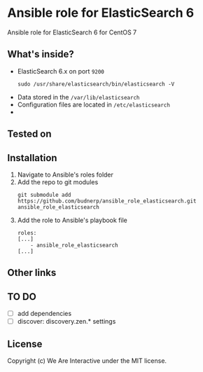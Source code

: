 # Ansible role for ElasticSearch 6
Ansible role for ElasticSearch 6 for CentOS 7

## What's inside?
- ElasticSearch 6.x on port `9200`
    ```
    sudo /usr/share/elasticsearch/bin/elasticsearch -V
    ```
- Data stored in the `/var/lib/elasticsearch`
- Configuration files are located in `/etc/elasticsearch`
- 
 
## Tested on

## Installation
1. Navigate to Ansible's roles folder
2. Add the repo to git modules
    ```
    git submodule add https://github.com/budnerp/ansible_role_elasticsearch.git ansible_role_elasticsearch
    ```
3. Add the role to Ansible's playbook file
    ```    
    roles:
    [...]
        - ansible_role_elasticsearch
    [...]
    ```

## Other links

## TO DO
-[ ] add dependencies 
-[ ] discover: discovery.zen.* settings

## License
Copyright (c) We Are Interactive under the MIT license.